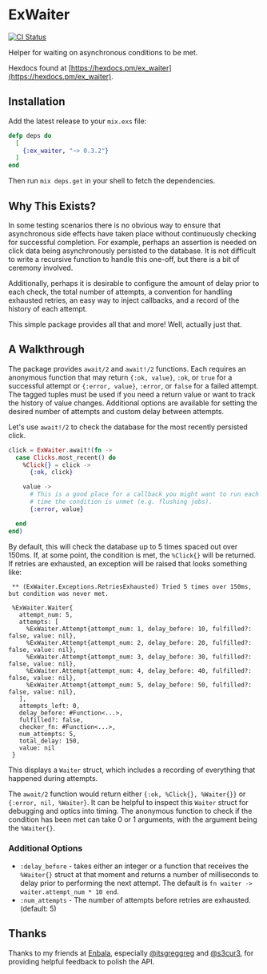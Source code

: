 # ExWaiter

[![CI Status](https://github.com/s3cur3/ex_waiter/actions/workflows/build-and-test.yml/badge.svg)](https://github.com/s3cur3/ex_waiter/actions/workflows/build-and-test.yml)

Helper for waiting on asynchronous conditions to be met.

Hexdocs found at
[https://hexdocs.pm/ex_waiter](https://hexdocs.pm/ex_waiter).

## Installation

Add the latest release to your `mix.exs` file:

```elixir
defp deps do
  [
    {:ex_waiter, "~> 0.3.2"}
  ]
end
```

Then run `mix deps.get` in your shell to fetch the dependencies.

## Why This Exists?

In some testing scenarios there is no obvious way to ensure that asynchronous
side effects have taken place without continuously checking for successful
completion. For example, perhaps an assertion is needed on click data being
asynchronously persisted to the database. It is not difficult to write a
recursive function to handle this one-off, but there is a bit of ceremony
involved.

Additionally, perhaps it is desirable to configure the amount of delay prior
to each check, the total number of attempts, a convention for handling
exhausted retries, an easy way to inject callbacks, and a record of the
history of each attempt.

This simple package provides all that and more! Well, actually just that.

## A Walkthrough

The package provides `await/2` and `await!/2` functions. Each requires an
anonymous function that may return `{:ok, value}`, `:ok`, or `true` for a
successful attempt or `{:error, value}`, `:error`, or `false` for a failed
attempt. The tagged tuples must be used if you need a return value or want
to track the history of value changes. Additional options are available for
setting the desired number of attempts and custom delay between attempts.

Let's use `await!/2` to check the database for the most recently persisted
click.

```elixir
click = ExWaiter.await!(fn ->
  case Clicks.most_recent() do
    %Click{} = click ->
      {:ok, click}

    value ->
      # This is a good place for a callback you might want to run each
      # time the condition is unmet (e.g. flushing jobs).
      {:error, value}

  end
end)
```

By default, this will check the database up to 5 times spaced out over 150ms.
If, at some point, the condition is met, the `%Click{}` will be returned. If
retries are exhausted, an exception will be raised that looks something like:

```
 ** (ExWaiter.Exceptions.RetriesExhausted) Tried 5 times over 150ms, but condition was never met.

 %ExWaiter.Waiter{
   attempt_num: 5,
   attempts: [
     %ExWaiter.Attempt{attempt_num: 1, delay_before: 10, fulfilled?: false, value: nil},
     %ExWaiter.Attempt{attempt_num: 2, delay_before: 20, fulfilled?: false, value: nil},
     %ExWaiter.Attempt{attempt_num: 3, delay_before: 30, fulfilled?: false, value: nil},
     %ExWaiter.Attempt{attempt_num: 4, delay_before: 40, fulfilled?: false, value: nil},
     %ExWaiter.Attempt{attempt_num: 5, delay_before: 50, fulfilled?: false, value: nil},
   ],
   attempts_left: 0,
   delay_before: #Function<...>,
   fulfilled?: false,
   checker_fn: #Function<...>,
   num_attempts: 5,
   total_delay: 150,
   value: nil
 }
```

This displays a `Waiter` struct, which includes a recording of everything
that happened during attempts.

The `await/2` function would return either `{:ok, %Click{}, %Waiter{}}` or
`{:error, nil, %Waiter}`. It can be helpful to inspect this `Waiter`
struct for debugging and optics into timing. The anonymous function to
check if the condition has been met can take 0 or 1 arguments, with the
argument being the `%Waiter{}`.

### Additional Options

* `:delay_before` - takes either an integer or a function that receives the
  `%Waiter{}` struct at that moment and returns a number of milliseconds to
  delay prior to performing the next attempt. The default is
  `fn waiter -> waiter.attempt_num * 10 end`.
* `:num_attempts` - The number of attempts before retries are exhausted.
  (default: 5)

## Thanks

Thanks to my friends at [Enbala](https://www.enbala.com/), especially
[@itsgreggreg](https://github.com/itsgreggreg) and [@s3cur3](https://github.com/s3cur3), for providing helpful feedback to polish the API. 
